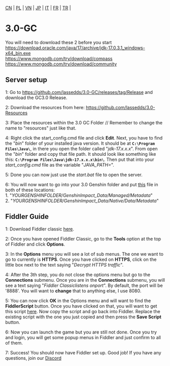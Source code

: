 <a href="https://github.com/Frontrooms/3.0-GC/blob/main/README_zh.md">CN<a> | <a href="https://github.com/Frontrooms/3.0-GC/blob/main/README_pl.md">PL<a> | <a href="https://github.com/Frontrooms/3.0-GC/blob/main/README_VN.md">VN<a> | <a href="https://github.com/Frontrooms/3.0-GC/blob/main/README_JP.md">JP<a> | <a href="https://github.com/Frontrooms/3.0-GC/blob/main/README_IT.md">IT<a> | <a href="https://github.com/Frontrooms/3.0-GC/blob/main/README_FR.md">FR<a> | <a href="https://github.com/Frontrooms/3.0-GC/blob/main/README.tr.md">TR<a> | 

# 3.0-GC

You will need to download these 2 before you start<br>
https://download.oracle.com/java/17/archive/jdk-17.0.3.1_windows-x64_bin.exe<br>
https://www.mongodb.com/try/download/compass<br>
https://www.mongodb.com/try/download/community<br>

## Server setup

1: Go to https://github.com/lassedds/3.0-GC/releases/tag/Release and download the GC3.0 Release.

2: Download the resources from here: https://github.com/lassedds/3.0-Resources

3: Place the resources within the 3.0 GC Folder // Remember to change the name to "resources" just like that.

4: Right click the start_config.cmd file and click **Edit**. Next, you have to find the "*bin*" folder of your installed java version. It should be at **`C:\Program Files\Java\`**, in there you open the folder called "*jdk-17.x.x.x*". From open the "*bin*" folder and copy that file path. It should look like something like this: **`C:\Program Files\Java\jdk-17.x.x.x\bin\`**.  Then put that into your *start_config.cmd* file as the variable "*JAVA_PATH=*".

5: Done you can now just use the *start.bat* file to open the server.

6: You will now want to go into your 3.0 Genshin folder and put <a href="https://drive.google.com/file/d/1esXUB4Q_Y_wDjvqnNbN8jiQUKsO11N1S/view?usp=sharing">this</a> file in both of these locations:<br>
	1. "*YOURGENSHINFOLDER/GenshinImpact_Data/Managed/Metadata*"<br>
	2. "*YOURGENSHINFOLDER/GenshinImpact_Data/Native/Data/Metadata*"

## Fiddler Guide

1: Download Fiddler classic <a href=https://www.telerik.com/download/fiddler>here</a>.

2: Once you have opened Fiddler Classic, go to the **Tools** option at the top of Fiddler and click **Options**.

3: In the **Options** menu you will see a lot of sub menus. The one we want to go to currently is **HTTPS**. Once you have clicked on **HTTPS**, click on the little box next to the text saying "*Decrypt HTTPS traffic*".

4: After the 3th step, you do not close the options menu but go to the **Connections** submenu. Once you are in the **Connections** submenu, you will see a text saying "*Fiddler Classiclistens onport*". By default, the port will be '8888'. You will want to **change** that to anything else, I use 8080.

5: You can now click **OK** in the Options menu and will want to find the **FiddlerScript** button. Once you have clicked on that, you will want to get this script <a href=https://github.lunatic.moe/fiddlerscript>here</a>. Now copy the script and go back into Fiddler. Replace the existing script with the one you just copied and then press the **Save Script** button.

6: Now you can launch the game but you are still not done. Once you try and login, you will get some popup menus in Fiddler and just confirm to all of them.

7: Success! You should now have Fiddler set up. Good job! If you have any questions, join our <a href=https://discord.gg/AYtB7Q2er8>Discord</a>
